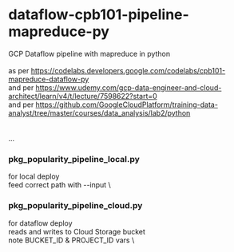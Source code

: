 # dataflow-cpb101-pipeline-mapreduce-py
GCP Dataflow pipeline with mapreduce in python \
\
as per https://codelabs.developers.google.com/codelabs/cpb101-mapreduce-dataflow-py \
and per https://www.udemy.com/gcp-data-engineer-and-cloud-architect/learn/v4/t/lecture/7598622?start=0 \
and per https://github.com/GoogleCloudPlatform/training-data-analyst/tree/master/courses/data_analysis/lab2/python \
\
\
...

### pkg_popularity_pipeline_local.py
for local deploy \
feed correct path with --input
\
### pkg_popularity_pipeline_cloud.py
for dataflow deploy \
reads and writes to Cloud Storage bucket \
note BUCKET_ID & PROJECT_ID vars \
